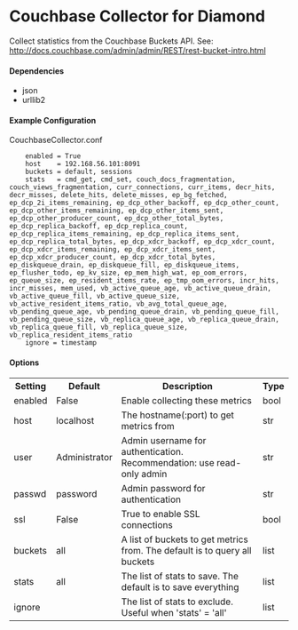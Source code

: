 Couchbase Collector for Diamond
=====

Collect statistics from the Couchbase Buckets API.
See: http://docs.couchbase.com/admin/admin/REST/rest-bucket-intro.html

#### Dependencies

 * json
 * urllib2

#### Example Configuration

CouchbaseCollector.conf

```
    enabled = True
    host    = 192.168.56.101:8091
    buckets = default, sessions
    stats   = cmd_get, cmd_set, couch_docs_fragmentation, couch_views_fragmentation, curr_connections, curr_items, decr_hits, decr_misses, delete_hits, delete_misses, ep_bg_fetched, ep_dcp_2i_items_remaining, ep_dcp_other_backoff, ep_dcp_other_count, ep_dcp_other_items_remaining, ep_dcp_other_items_sent, ep_dcp_other_producer_count, ep_dcp_other_total_bytes, ep_dcp_replica_backoff, ep_dcp_replica_count, ep_dcp_replica_items_remaining, ep_dcp_replica_items_sent, ep_dcp_replica_total_bytes, ep_dcp_xdcr_backoff, ep_dcp_xdcr_count, ep_dcp_xdcr_items_remaining, ep_dcp_xdcr_items_sent, ep_dcp_xdcr_producer_count, ep_dcp_xdcr_total_bytes, ep_diskqueue_drain, ep_diskqueue_fill, ep_diskqueue_items, ep_flusher_todo, ep_kv_size, ep_mem_high_wat, ep_oom_errors, ep_queue_size, ep_resident_items_rate, ep_tmp_oom_errors, incr_hits, incr_misses, mem_used, vb_active_queue_age, vb_active_queue_drain, vb_active_queue_fill, vb_active_queue_size, vb_active_resident_items_ratio, vb_avg_total_queue_age, vb_pending_queue_age, vb_pending_queue_drain, vb_pending_queue_fill, vb_pending_queue_size, vb_replica_queue_age, vb_replica_queue_drain, vb_replica_queue_fill, vb_replica_queue_size, vb_replica_resident_items_ratio
    ignore = timestamp
```

#### Options

<table><tr><th>Setting</th><th>Default</th><th>Description</th><th>Type</th></tr>
<tr><td>enabled</td><td>False</td><td>Enable collecting these metrics</td><td>bool</td></tr>
<tr><td>host</td><td>localhost</td><td>The hostname(:port) to get metrics from</td><td>str</td></tr>
<tr><td>user</td><td>Administrator</td><td>Admin username for authentication. Recommendation: use read-only admin</td><td>str</td></tr>
<tr><td>passwd</td><td>password</td><td>Admin password for authentication</td><td>str</td></tr>
<tr><td>ssl</td><td>False</td><td>True to enable SSL connections</td><td>bool</td></tr>
<tr><td>buckets</td><td>all</td><td>A list of buckets to get metrics from. The default is to query all buckets</td><td>list</td></tr>
<tr><td>stats</td><td>all</td><td>The list of stats to save.  The default is to save everything</td><td>list</td></tr>
<tr><td>ignore</td><td></td><td>The list of stats to exclude. Useful when 'stats' = 'all'</td><td>list</td></tr>
</table>

